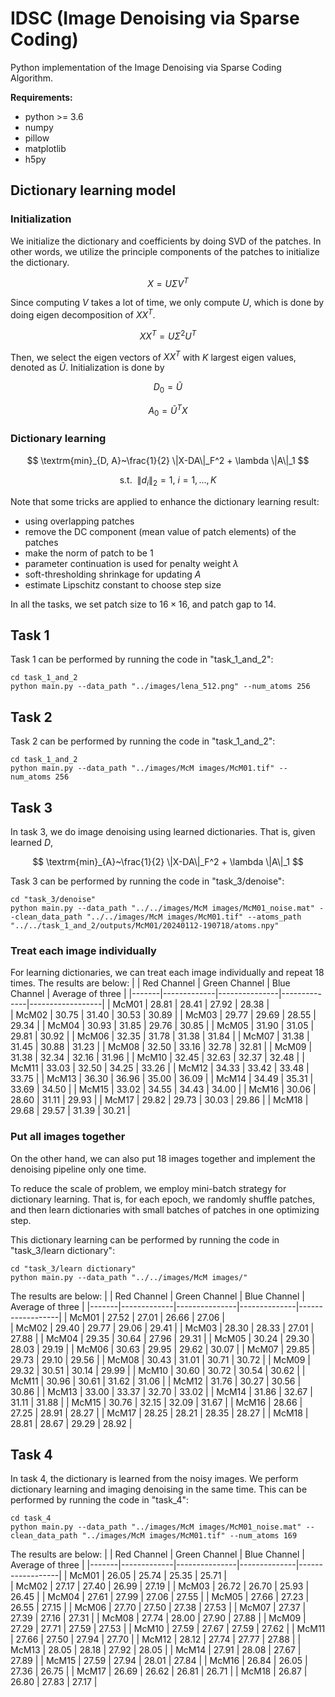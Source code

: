 # IDSC (Image Denoising via Sparse Coding)

Python implementation of the Image Denoising via Sparse Coding Algorithm.

**Requirements:**
- python >= 3.6
- numpy
- pillow
- matplotlib
- h5py

## Dictionary learning model

### Initialization

We initialize the dictionary and coefficients by doing SVD of the patches. In other words, we utilize the principle components of the patches to initialize the dictionary.

$$
X = U\Sigma V^T
$$

Since computing $V$ takes a lot of time, we only compute $U$, which is done by doing eigen decomposition of $XX^T$.

$$
XX^T = U\Sigma^2 U^T
$$

Then, we select the eigen vectors of $XX^T$ with $K$ largest eigen values, denoted as $\tilde{U}$. Initialization is done by

$$
D_0 = \tilde{U} 
$$

$$
A_0 = \tilde{U}^T X
$$

### Dictionary learning

$$
\textrm{min}_{D, A}~\frac{1}{2} \|X-DA\|_F^2 + \lambda \|A\|_1  
$$

$$
\textrm{s.t.} ~~ \|d_i\|_2 = 1,~ i=1,..., K
$$

Note that some tricks are applied to enhance the dictionary learning result:
- using overlapping patches
- remove the DC component (mean value of patch elements) of the patches
- make the norm of patch to be 1
- parameter continuation is used for penalty weight $\lambda$
- soft-thresholding shrinkage for updating $A$
- estimate Lipschitz constant to choose step size

In all the tasks, we set patch size to $16\times16$, and patch gap to $14$.

## Task 1

Task 1 can be performed by running the code in "task_1_and_2":

```
cd task_1_and_2 
python main.py --data_path "../images/lena_512.png" --num_atoms 256
```

## Task 2

Task 2 can be performed by running the code in "task_1_and_2":

```
cd task_1_and_2 
python main.py --data_path "../images/McM images/McM01.tif" --num_atoms 256
```

## Task 3

In task 3, we do image denoising using learned dictionaries. That is, given learned $D$,

$$
\textrm{min}_{A}~\frac{1}{2} \|X-DA\|_F^2 + \lambda \|A\|_1
$$

Task 3 can be performed by running the code in "task_3/denoise":

```
cd "task_3/denoise"
python main.py --data_path "../../images/McM images/McM01_noise.mat" --clean_data_path "../../images/McM images/McM01.tif" --atoms_path "../../task_1_and_2/outputs/McM01/20240112-190718/atoms.npy"
```

### Treat each image individually
For learning dictionaries, we can treat each image individually and repeat 18 times. The results are below:
|       | Red Channel | Green Channel | Blue Channel | Average of three |
|-------|-------------|---------------|--------------|------------------|
| McM01 |    28.81    |     28.41     |    27.92     |       28.38      |       
| McM02 |    30.75    |     31.40     |    30.53     |       30.89      | 
| McM03 |    29.77    |     29.69     |    28.55     |       29.34      |
| McM04 |    30.93    |     31.85     |    29.76     |       30.85      |
| McM05 |    31.90    |     31.05     |    29.81     |       30.92      |
| McM06 |    32.35    |     31.78     |    31.38     |       31.84      |
| McM07 |    31.38    |     31.45     |    30.88     |       31.23      |
| McM08 |    32.50    |     33.16     |    32.78     |       32.81      |
| McM09 |    31.38    |     32.34     |    32.16     |       31.96      |
| McM10 |    32.45    |     32.63     |    32.37     |       32.48      |
| McM11 |    33.03    |     32.50     |    34.25     |       33.26      |
| McM12 |    34.33    |     33.42     |    33.48     |       33.75      |
| McM13 |    36.30    |     36.96     |    35.00     |       36.09      |
| McM14 |    34.49    |     35.31     |    33.69     |       34.50      |
| McM15 |    33.02    |     34.55     |    34.43     |       34.00      |
| McM16 |    30.06    |     28.60     |    31.11     |       29.93      |
| McM17 |    29.82    |     29.73     |    30.03     |       29.86      |
| McM18 |    29.68    |     29.57     |    31.39     |       30.21      |

### Put all images together
On the other hand, we can also put 18 images together and implement the denoising pipeline only one time.

To reduce the scale of problem, we employ mini-batch strategy for dictionary learning. That is, for each epoch, we randomly shuffle patches, and then learn dictionaries with small batches of patches in one optimizing step.

This dictionary learning can be performed by running the code in "task_3/learn dictionary":

```
cd "task_3/learn dictionary"
python main.py --data_path "../../images/McM images/"
```

The results are below:
|       | Red Channel | Green Channel | Blue Channel | Average of three |
|-------|-------------|---------------|--------------|------------------|
| McM01 |    27.52    |     27.01     |    26.66     |       27.06      |       
| McM02 |    29.40    |     29.77     |    29.06     |       29.41      | 
| McM03 |    28.30    |     28.33     |    27.01     |       27.88      |
| McM04 |    29.35    |     30.64     |    27.96     |       29.31      |
| McM05 |    30.24    |     29.30     |    28.03     |       29.19      |
| McM06 |    30.63    |     29.95     |    29.62     |       30.07      |
| McM07 |    29.85    |     29.73     |    29.10     |       29.56      |
| McM08 |    30.43    |     31.01     |    30.71     |       30.72      |
| McM09 |    29.32    |     30.51     |    30.14     |       29.99      |
| McM10 |    30.60    |     30.72     |    30.54     |       30.62      |
| McM11 |    30.96    |     30.61     |    31.62     |       31.06      |
| McM12 |    31.76    |     30.27     |    30.56     |       30.86      |
| McM13 |    33.00    |     33.37     |    32.70     |       33.02      |
| McM14 |    31.86    |     32.67     |    31.11     |       31.88      |
| McM15 |    30.76    |     32.15     |    32.09     |       31.67      |
| McM16 |    28.66    |     27.25     |    28.91     |       28.27      |
| McM17 |    28.25    |     28.21     |    28.35     |       28.27      |
| McM18 |    28.81    |     28.67     |    29.29     |       28.92      |


## Task 4

In task 4, the dictionary is learned from the noisy images. We perform dictionary learning and imaging denoising in the same time. This can be performed by running the code in "task_4":

```
cd task_4
python main.py --data_path "../images/McM images/McM01_noise.mat" --clean_data_path "../images/McM images/McM01.tif" --num_atoms 169
```

The results are below:
|       | Red Channel | Green Channel | Blue Channel | Average of three |
|-------|-------------|---------------|--------------|------------------|
| McM01 |    26.05    |     25.74     |    25.35     |       25.71      |       
| McM02 |    27.17    |     27.40     |    26.99     |       27.19      | 
| McM03 |    26.72    |     26.70     |    25.93     |       26.45      |
| McM04 |    27.61    |     27.99     |    27.06     |       27.55      |
| McM05 |    27.66    |     27.23     |    26.55     |       27.15      |
| McM06 |    27.70    |     27.50     |    27.38     |       27.53      |
| McM07 |    27.37    |     27.39     |    27.16     |       27.31      |
| McM08 |    27.74    |     28.00     |    27.90     |       27.88      |
| McM09 |    27.29    |     27.71     |    27.59     |       27.53      |
| McM10 |    27.59    |     27.67     |    27.59     |       27.62      |
| McM11 |    27.66    |     27.50     |    27.94     |       27.70      |
| McM12 |    28.12    |     27.74     |    27.77     |       27.88      |
| McM13 |    28.05    |     28.18     |    27.92     |       28.05      |
| McM14 |    27.91    |     28.08     |    27.67     |       27.89      |
| McM15 |    27.59    |     27.94     |    28.01     |       27.84      |
| McM16 |    26.84    |     26.05     |    27.36     |       26.75      |
| McM17 |    26.69    |     26.62     |    26.81     |       26.71      |
| McM18 |    26.87    |     26.80     |    27.83     |       27.17      |
